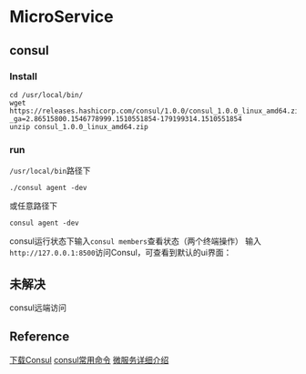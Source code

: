 # MicroService

## consul
### Install
```
cd /usr/local/bin/
wget https://releases.hashicorp.com/consul/1.0.0/consul_1.0.0_linux_amd64.zip?_ga=2.86515800.1546778999.1510551854-179199314.1510551854
unzip consul_1.0.0_linux_amd64.zip
```
### run
```/usr/local/bin```路径下
```
./consul agent -dev
```
或任意路径下
```
consul agent -dev
```
consul运行状态下输入```consul members```查看状态（两个终端操作）
输入```http://127.0.0.1:8500```访问Consul，可查看到默认的ui界面：

## 未解决
consul远端访问

## Reference
[下载Consul](https://www.consul.io/downloads.html)
[consul常用命令](https://blog.csdn.net/Coder_501/article/details/79352911)
[微服务详细介绍](https://www.jianshu.com/p/572f264d0bb5)
